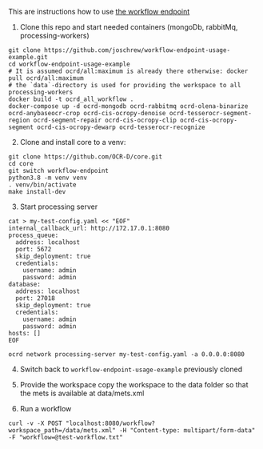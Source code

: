 This are instructions how to use [the workflow endpoint](https://github.com/OCR-D/core/pull/1083)

1. Clone this repo and start needed containers (mongoDb, rabbitMq, processing-workers)
```
git clone https://github.com/joschrew/workflow-endpoint-usage-example.git
cd workflow-endpoint-usage-example
# It is assumed ocrd/all:maximum is already there otherwise: docker pull ocrd/all:maximum
# the `data`-directory is used for providing the workspace to all processing-workers
docker build -t ocrd_all_workflow .
docker-compose up -d ocrd-mongodb ocrd-rabbitmq ocrd-olena-binarize ocrd-anybaseocr-crop ocrd-cis-ocropy-denoise ocrd-tesserocr-segment-region ocrd-segment-repair ocrd-cis-ocropy-clip ocrd-cis-ocropy-segment ocrd-cis-ocropy-dewarp ocrd-tesserocr-recognize
```

2. Clone and install core to a venv:
```
git clone https://github.com/OCR-D/core.git
cd core
git switch workflow-endpoint
python3.8 -m venv venv
. venv/bin/activate
make install-dev
```

3. Start processing server
```
cat > my-test-config.yaml << "EOF"
internal_callback_url: http://172.17.0.1:8080
process_queue:
  address: localhost
  port: 5672
  skip_deployment: true
  credentials:
    username: admin
    password: admin
database:
  address: localhost
  port: 27018
  skip_deployment: true
  credentials:
    username: admin
    password: admin
hosts: []
EOF

ocrd network processing-server my-test-config.yaml -a 0.0.0.0:8080
```

4. Switch back to `workflow-endpoint-usage-example` previously cloned

5. Provide the workspace
copy the workspace to the data folder so that the mets is available at data/mets.xml

6. Run a workflow
```
curl -v -X POST "localhost:8080/workflow?workspace_path=/data/mets.xml" -H "Content-type: multipart/form-data" -F "workflow=@test-workflow.txt"
```

